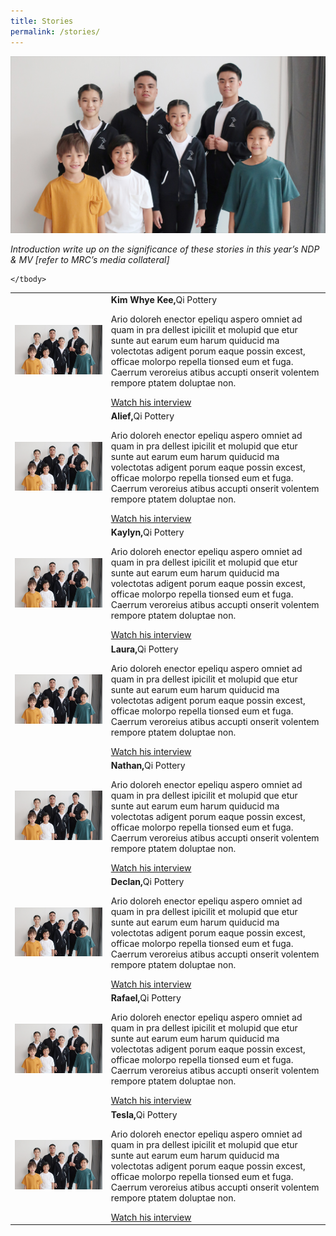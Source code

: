 ```yaml
---
title: Stories
permalink: /stories/
---
```

![Stories](/images/NDP22%20Website%2017May20227.jpg)

*Introduction write up on the significance of these stories in this year’s NDP & MV [refer to MRC’s
media collateral]*


<table>
    <tbody>
        <tr>
            <td><img src="/images/NDP22%20Website%2017May20227.jpg" alt="image"></td>
            <td>
                <b>Kim Whye Kee,</b>Qi Pottery
                <p>Ario doloreh enector epeliqu aspero omniet ad quam in pra
                    dellest ipicilit et molupid que etur sunte aut earum eum harum
                    quiducid ma volectotas adigent porum eaque possin excest,
                    officae molorpo repella tionsed eum et fuga. Caerrum veroreius
                    atibus accupti onserit volentem rempore ptatem doluptae non. </p>
                    <a href="">Watch his interview</a>
            </td>
        </tr>
        <tr>
            <td><img src="/images/NDP22%20Website%2017May20227.jpg" alt="image"></td>
            <td>
                <b>Alief,</b>Qi Pottery
                <p>Ario doloreh enector epeliqu aspero omniet ad quam in pra
                    dellest ipicilit et molupid que etur sunte aut earum eum harum
                    quiducid ma volectotas adigent porum eaque possin excest,
                    officae molorpo repella tionsed eum et fuga. Caerrum veroreius
                    atibus accupti onserit volentem rempore ptatem doluptae non. </p>
                    <a href="">Watch his interview</a>
            </td>
        </tr>
        <tr>
            <td><img src="/images/NDP22%20Website%2017May20227.jpg" alt="image"></td>
            <td>
                <b>Kaylyn,</b>Qi Pottery
                <p>Ario doloreh enector epeliqu aspero omniet ad quam in pra
                    dellest ipicilit et molupid que etur sunte aut earum eum harum
                    quiducid ma volectotas adigent porum eaque possin excest,
                    officae molorpo repella tionsed eum et fuga. Caerrum veroreius
                    atibus accupti onserit volentem rempore ptatem doluptae non. </p>
                    <a href="">Watch his interview</a>
            </td>
        </tr>
        <tr>
            <td><img src="/images/NDP22%20Website%2017May20227.jpg" alt="image"></td>
            <td>
                <b>Laura,</b>Qi Pottery
                <p>Ario doloreh enector epeliqu aspero omniet ad quam in pra
                    dellest ipicilit et molupid que etur sunte aut earum eum harum
                    quiducid ma volectotas adigent porum eaque possin excest,
                    officae molorpo repella tionsed eum et fuga. Caerrum veroreius
                    atibus accupti onserit volentem rempore ptatem doluptae non. </p>
                    <a href="">Watch his interview</a>
            </td>
        </tr>
        <tr>
            <td><img src="/images/NDP22%20Website%2017May20227.jpg" alt="image"></td>
            <td>
                <b>Nathan,</b>Qi Pottery
                <p>Ario doloreh enector epeliqu aspero omniet ad quam in pra
                    dellest ipicilit et molupid que etur sunte aut earum eum harum
                    quiducid ma volectotas adigent porum eaque possin excest,
                    officae molorpo repella tionsed eum et fuga. Caerrum veroreius
                    atibus accupti onserit volentem rempore ptatem doluptae non. </p>
                    <a href="">Watch his interview</a>
            </td>
        </tr>
        <tr>
            <td><img src="/images/NDP22%20Website%2017May20227.jpg" alt="image"></td>
            <td>
                <b>Declan,</b>Qi Pottery
                <p>Ario doloreh enector epeliqu aspero omniet ad quam in pra
                    dellest ipicilit et molupid que etur sunte aut earum eum harum
                    quiducid ma volectotas adigent porum eaque possin excest,
                    officae molorpo repella tionsed eum et fuga. Caerrum veroreius
                    atibus accupti onserit volentem rempore ptatem doluptae non. </p>
                    <a href="">Watch his interview</a>
            </td>
        </tr>
        <tr>
            <td><img src="/images/NDP22%20Website%2017May20227.jpg" alt="image"></td>
            <td>
                <b>Rafael,</b>Qi Pottery
                <p>Ario doloreh enector epeliqu aspero omniet ad quam in pra
                    dellest ipicilit et molupid que etur sunte aut earum eum harum
                    quiducid ma volectotas adigent porum eaque possin excest,
                    officae molorpo repella tionsed eum et fuga. Caerrum veroreius
                    atibus accupti onserit volentem rempore ptatem doluptae non. </p>
                    <a href="">Watch his interview</a>
            </td>
        </tr>
        <tr>
            <td><img src="/images/NDP22%20Website%2017May20227.jpg" alt="image"></td>
            <td>
                <b>Tesla,</b>Qi Pottery
                <p>Ario doloreh enector epeliqu aspero omniet ad quam in pra
                    dellest ipicilit et molupid que etur sunte aut earum eum harum
                    quiducid ma volectotas adigent porum eaque possin excest,
                    officae molorpo repella tionsed eum et fuga. Caerrum veroreius
                    atibus accupti onserit volentem rempore ptatem doluptae non. </p>
                    <a href="">Watch his interview</a>
            </td>
        </tr>
        
    </tbody>
</table>